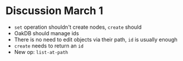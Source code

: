 # Discussion March 1

- `set` operation shouldn't create nodes, `create` should
- OakDB should manage ids
- There is no need to edit objects via their path, `id` is usually enough
- `create` needs to return an `id`
- New op: `list-at-path`
